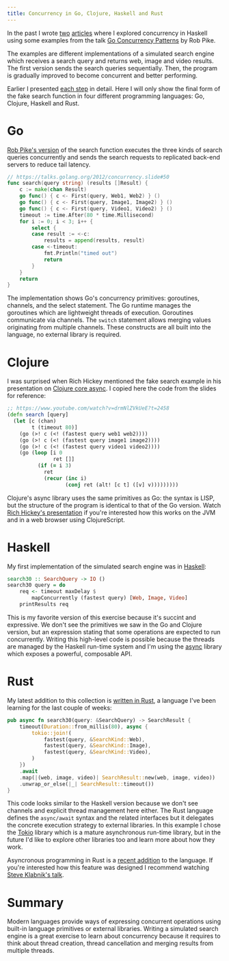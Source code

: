 ```yaml
---
title: Concurrency in Go, Clojure, Haskell and Rust
---
```


In the past I wrote [two][HaskellVersion1] [articles][HaskellVersion2] where I
explored concurrency in Haskell using some examples from the talk [Go
Concurrency Patterns][GoVersion] by Rob Pike.

The examples are different implementations of a simulated search engine which
receives a search query and returns web, image and video results.  The first
version sends the search queries sequentially.  Then, the program is gradually
improved to become concurrent and better performing.

Earlier I presented [each step][HaskellVersion1] in detail.  Here I will only
show the final form of the fake search function in four different programming
languages: Go, Clojure, Haskell and Rust.

# Go

[Rob Pike's version][GoVersion] of the search function executes the three kinds
of search queries concurrently and sends the search requests to replicated
back-end servers to reduce tail latency.

``` go
// https://talks.golang.org/2012/concurrency.slide#50
func search(query string) (results []Result) {
    c := make(chan Result)
    go func() { c <- First(query, Web1, Web2) } ()
    go func() { c <- First(query, Image1, Image2) } ()
    go func() { c <- First(query, Video1, Video2) } ()
    timeout := time.After(80 * time.Millisecond)
    for i := 0; i < 3; i++ {
        select {
        case result := <-c:
            results = append(results, result)
        case <-timeout:
            fmt.Println("timed out")
            return
        }
    }
    return
}
```

The implementation shows Go's concurrency primitives: goroutines, channels, and
the select statement.  The Go runtime manages the goroutines which are
lightweight threads of execution.  Goroutines communicate via channels.  The
`switch` statement allows merging values originating from multiple channels.
These constructs are all built into the language, no external library is
required.

# Clojure

I was surprised when Rich Hickey mentioned the fake search example in his
presentation on [Clojure core async][ClojureVersion].  I copied here the code
from the slides for reference:

```clojure
;; https://www.youtube.com/watch?v=drmNlZVkUeE?t=2458
(defn search [query]
  (let [c (chan)
        t (timeout 80)]
    (go (>! c (<! (fastest query web1 web2))))
    (go (>! c (<! (fastest query image1 image2))))
    (go (>! c (<! (fastest query video1 video2))))
    (go (loop [i 0
               ret []]
          (if (= i 3)
            ret
            (recur (inc i)
                   (conj ret (alt! [c t] ([v] v)))))))))
```

Clojure's async library uses the same primitives as Go: the syntax is LISP, but
the structure of the program is identical to that of the Go version.  Watch
[Rich Hickey's presentation][ClojureVersion] if you're interested how this
works on the JVM and in a web browser using ClojureScript.

# Haskell

My first implementation of the simulated search engine was in
[Haskell][HaskellVersion1]:

```haskell
search30 :: SearchQuery -> IO ()
search30 query = do
    req <- timeout maxDelay $
        mapConcurrently (fastest query) [Web, Image, Video]
    printResults req
```

This is my favorite version of this exercise because it's succint and
expressive.  We don't see the primitives we saw in the Go and Clojure version,
but an expression stating that some operations are expected to run
concurrently.  Writing this high-level code is possible because the threads are
managed by the Haskell run-time system and I'm using the [async][HaskellAsync]
library which exposes a powerful, composable API.

# Rust

My latest addition to this collection is [written in Rust][RustVersion], a
language I've been learning for the last couple of weeks:

```rust
pub async fn search30(query: &SearchQuery) -> SearchResult {
    timeout(Duration::from_millis(80), async {
        tokio::join!(
            fastest(query, &SearchKind::Web),
            fastest(query, &SearchKind::Image),
            fastest(query, &SearchKind::Video),
        )
    })
    .await
    .map(|(web, image, video)| SearchResult::new(web, image, video))
    .unwrap_or_else(|_| SearchResult::timeout())
}
```

This code looks similar to the Haskell version because we don't see channels
and explicit thread management here either.  The Rust language defines the
`async/await` syntax and the related interfaces but it delegates the concrete
execution strategy to external libraries.  In this example I chose the
[Tokio][RustTokio] library which is a mature asynchronous run-time library, but
in the future I'd like to explore other libraries too and learn more about how
they work.

Asyncronous programming in Rust is a [recent addition][Rust1.39] to the
language.  If you're interested how this feature was designed I recommend
watching [Steve Klabnik's talk][RustAsyncAwait].

# Summary

Modern languages provide ways of expressing concurrent operations using
built-in language primitives or external libraries.  Writing a simulated search
engine is a great exercise to learn about concurrency because it requires to
think about thread creation, thread cancellation and merging results from
multiple threads.

[HaskellVersion1]: {filename}2018-02-26-Concurrency.markdown
[HaskellVersion2]: /blog/2019/07/15/concurrency-without-magic/
[GoVersion]: https://talks.golang.org/2012/concurrency.slide
[ClojureVersion]: https://www.youtube.com/watch?v=f6kdp27TYZs
[RustVersion]: https://github.com/wagdav/rust-concurrency-patterns
[HaskellAsync]: https://hackage.haskell.org/package/async-2.1.0/docs/Control-Concurrent-Async.html
[RustTokio]: https://tokio.rs/
[Rust1.39]: https://blog.rust-lang.org/2019/11/07/Async-await-stable.html
[RustAsyncAwait]: https://www.youtube.com/watch?v=lJ3NC-R3gSI

